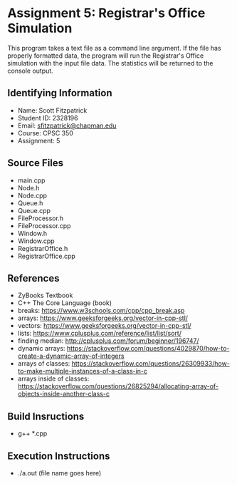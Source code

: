 # Assignment 5: Registrar's Office Simulation
This program takes a text file as a command line argument. If the file has
properly formatted data, the program will run the Registrar's Office simulation
with the input file data. The statistics will be returned to the console output.


## Identifying Information
* Name: Scott Fitzpatrick
* Student ID: 2328196
* Email: sfitzpatrick@chapman.edu
* Course: CPSC 350
* Assignment: 5

## Source Files  
* main.cpp
* Node.h
* Node.cpp
* Queue.h
* Queue.cpp
* FileProcessor.h
* FileProcessor.cpp
* Window.h
* Window.cpp
* RegistrarOffice.h
* RegistrarOffice.cpp

## References
* ZyBooks Textbook
* C++ The Core Language (book)
* breaks: https://www.w3schools.com/cpp/cpp_break.asp
* arrays: https://www.geeksforgeeks.org/vector-in-cpp-stl/
* vectors: https://www.geeksforgeeks.org/vector-in-cpp-stl/
* lists: https://www.cplusplus.com/reference/list/list/sort/
* finding median: http://cplusplus.com/forum/beginner/196747/
* dynamic arrays: https://stackoverflow.com/questions/4029870/how-to-create-a-dynamic-array-of-integers
* arrays of classes: https://stackoverflow.com/questions/26309933/how-to-make-multiple-instances-of-a-class-in-c
* arrays inside of classes: https://stackoverflow.com/questions/26825294/allocating-array-of-objects-inside-another-class-c

## Build Insructions
* g++ *.cpp

## Execution Instructions
* ./a.out (file name goes here)
